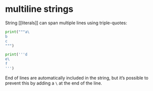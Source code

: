 # multiline strings

String [[literals]] can span multiple lines using triple-quotes:

```Python
print("""a\
b
c
""")

print('''d
e\
f
''')
```

End of lines are automatically included in the string, but it’s possible to prevent this by adding a `\` at the end of the line.

